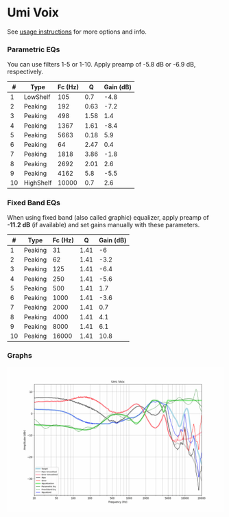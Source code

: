 # Umi Voix
See [usage instructions](https://github.com/jaakkopasanen/AutoEq#usage) for more options and info.

### Parametric EQs
You can use filters 1-5 or 1-10. Apply preamp of -5.8 dB or -6.9 dB, respectively.

|   # | Type      |   Fc (Hz) |    Q |   Gain (dB) |
|-----|-----------|-----------|------|-------------|
|   1 | LowShelf  |       105 | 0.7  |        -4.8 |
|   2 | Peaking   |       192 | 0.63 |        -7.2 |
|   3 | Peaking   |       498 | 1.58 |         1.4 |
|   4 | Peaking   |      1367 | 1.61 |        -8.4 |
|   5 | Peaking   |      5663 | 0.18 |         5.9 |
|   6 | Peaking   |        64 | 2.47 |         0.4 |
|   7 | Peaking   |      1818 | 3.86 |        -1.8 |
|   8 | Peaking   |      2692 | 2.01 |         2.6 |
|   9 | Peaking   |      4162 | 5.8  |        -5.5 |
|  10 | HighShelf |     10000 | 0.7  |         2.6 |

### Fixed Band EQs
When using fixed band (also called graphic) equalizer, apply preamp of **-11.2 dB** (if available) and set gains manually with these parameters.

|   # | Type    |   Fc (Hz) |    Q |   Gain (dB) |
|-----|---------|-----------|------|-------------|
|   1 | Peaking |        31 | 1.41 |        -6   |
|   2 | Peaking |        62 | 1.41 |        -3.2 |
|   3 | Peaking |       125 | 1.41 |        -6.4 |
|   4 | Peaking |       250 | 1.41 |        -5.6 |
|   5 | Peaking |       500 | 1.41 |         1.7 |
|   6 | Peaking |      1000 | 1.41 |        -3.6 |
|   7 | Peaking |      2000 | 1.41 |         0.7 |
|   8 | Peaking |      4000 | 1.41 |         4.1 |
|   9 | Peaking |      8000 | 1.41 |         6.1 |
|  10 | Peaking |     16000 | 1.41 |        10.8 |

### Graphs
![](./Umi%20Voix.png)
